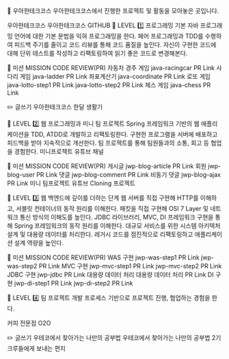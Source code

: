 💫 우아한테크코스 
우아한테크코스에서 진행한 프로젝트 및 활동을 모아놓은 곳입니다.

우아한테크코스
우아한테크코스 GITHUB
🔭 LEVEL 1️⃣ 프로그래밍 기본
자바 프로그래밍 언어에 대한 기본 문법을 익혀 프로그래밍을 한다.
페어 프로그래밍과 TDD를 수행하여 피드백 주기를 줄이고 코드 리뷰를 통해 코드 품질을 높인다.
자신이 구현한 코드에 대해 단위 테스트를 작성하고 리팩토링하여 읽기 좋은 코드로 변경해본다.

🚀 미션
MISSION	CODE	REVIEW(PR)
자동차 경주 게임	java-racingcar	PR Link
사다리 게임	java-ladder	PR Link
좌표계산기	java-coordinate	PR Link
로또 게임	java-lotto-step1	PR Link
java-lotto-step2	PR Link
체스 게임	java-chess	PR Link

✏️ 글쓰기
우아한테크코스 한달 생활기

🔭 LEVEL 2️⃣ 웹 프로그래밍과 미니 팀 프로젝트
Spring 프레임워크 기반의 웹 애플리케이션을 TDD, ATDD로 개발하고 리팩토링한다.
구현한 프로그램을 서버에 배포하고 피드백을 받아 지속적으로 개선한다.
팀 프로젝트를 통해 팀원들과의 소통, 회고 등 협업을 경험한다.
미니프로젝트 유튜브 채널

🚀 미션
MISSION	CODE	REVIEW(PR)
게시글	jwp-blog-article	PR Link
회원	jwp-blog-user	PR Link
댓글	jwp-blog-comment	PR Link
비동기 댓글	jwp-blog-ajax	PR Link
미니 팀프로젝트
유튜브 Cloning 프로젝트


🔭 LEVEL 3️⃣ 웹 백엔드에 깊이를 더하는 단계
웹 서버를 직접 구현해 HTTP를 이해하고, 서블릿 컨테이너의 동작 원리를 이해한다.
패킷을 직접 구현해 OSI 7 Layer 및 네트워크 통신 방식의 이해도를 높인다.
JDBC 라이브러리, MVC, DI 프레임워크 구현을 통해 Spring 프레임워크의 동작 원리를 이해한다.
대규모 서비스를 위한 시스템 아키텍처 설계 및 대용량 데이터를 처리한다.
레거시 코드를 점진적으로 리팩토링하고 애플리케이션 설계 역량을 높인다.

🚀 미션
MISSION	CODE	REVIEW(PR)
WAS 구현	jwp-was-step1	PR Link
jwp-was-step2	PR Link
MVC 구현	jwp-mvc-step1	PR Link
jwp-mvc-step2	PR Link
JDBC 구현	jwp-jdbc	PR Link
대용량 데이터 처리	대용량 데이터 처리	PR Link
DI 구현	jwp-di-step1	PR Link
jwp-di-step2	PR Link


🔭 LEVEL 4️⃣ 팀 프로젝트
개발 프로세스 기반으로 프로젝트 진행, 협업하는 경험을 한다.

커피 전문점 O2O

✏️ 글쓰기
우테코에서 찾아가는 나만의 공부법
우테코에서 찾아가는 나만의 공부법
2기 크루들에게 보내는 편지
